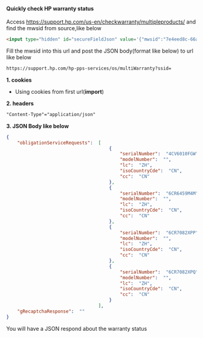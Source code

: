 #### Quickly check HP warranty status
Access https://support.hp.com/us-en/checkwarranty/multipleproducts/ and find the mwsid from source,like below

```html
<input type="hidden" id="secureFieldJson" value='{"mwsid":"7e4eed8c-66a3-4fa9-84af-d905bd2a8ee1"}' />
```

Fill the mwsid into this url and post the JSON body(format like below) to url like below
```html
https://support.hp.com/hp-pps-services/os/multiWarranty?ssid=
```

**1. cookies**
- Using cookies from first url(**import**)

**2. headers**
```html
"Content-Type"="application/json"
```
**3. JSON Body like below**
```json
{
    "obligationServiceRequests":  [
                                      {
                                          "serialNumber":  "4CV6010FGW",
                                          "modelNumber":  "",
                                          "lc":  "ZH",
                                          "isoCountryCde":  "CN",
                                          "cc":  "CN"
                                      },
                                      {
                                          "serialNumber":  "6CR6459M4M",
                                          "modelNumber":  "",
                                          "lc":  "ZH",
                                          "isoCountryCde":  "CN",
                                          "cc":  "CN"
                                      },
                                      {
                                          "serialNumber":  "6CR7082XPP",
                                          "modelNumber":  "",
                                          "lc":  "ZH",
                                          "isoCountryCde":  "CN",
                                          "cc":  "CN"
                                      },
                                      {
                                          "serialNumber":  "6CR7082XPQ",
                                          "modelNumber":  "",
                                          "lc":  "ZH",
                                          "isoCountryCde":  "CN",
                                          "cc":  "CN"
                                      }
                                  ],
    "gRecaptchaResponse":  ""
}
```

You will have a JSON respond about the warranty status
